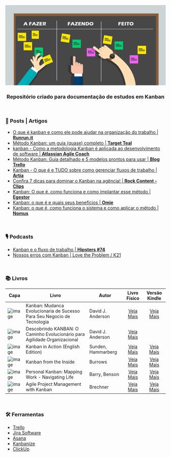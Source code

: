 <div align="center">
 
 ![Kanban](images/header-readme.jpg)

 ### Repositório criado para documentação de estudos em Kanban
  
</div>

<br>

### 📰 Posts | Artigos

+ [O que é kanban e como ele pode ajudar na organização do trabalho | **Runrun.it**](https://blog.runrun.it/o-que-e-kanban/)
+ [Método Kanban: um guia (quase) completo | **Target Teal**](https://targetteal.com/pt/blog/metodo-kanban/)
+ [kanban - Como a metodologia Kanban é aplicada ao desenvolvimento de software | **Atlassian Agile Coach**](https://www.atlassian.com/br/agile)
+ [Método Kanban: Guia detalhado e 5 modelos prontos para usar | **Blog Trello**](https://blog.trello.com/br/metodo-kanban)
+ [Kanban - O que é e TUDO sobre como gerenciar fluxos de trabalho | **Artia**](https://artia.com/kanban/)
+ [Confira 7 dicas para dominar o Kanban na agência! | **Rock Content - Clips**](https://rockcontent.com/br/blog/dicas-para-kanban/)
+ [Kanban: O que é, como funciona e como implantar esse método | **Egestor**](https://blog.egestor.com.br/kanban/)
+ [Kanban: o que é e quais seus benefícios | **Omie**](https://blog.omie.com.br/blog/kanban-o-que-e-e-quais-seus-baneficios)
+ [Kanban: o que é, como funciona o sistema e como aplicar o método | **Nomus**](https://www.nomus.com.br/blog-industrial/kanban/)

<br>

### 🎙️ Podcasts

+ [Kanban e o fluxo de trabalho | **Hipsters #74**](https://hipsters.tech/kanban-e-o-fluxo-de-trabalho-hipsters-74/)
+ [Nossos erros com Kanban | Love the Problem / K21](https://www.youtube.com/watch?v=Aad_LK2MmCE)

<br>

### 📚 Livros

| Capa | Livro | Autor | Livro Físico | Versão Kindle | 
| --- | --- | --- | :---: | :---: |
| <img src="https://m.media-amazon.com/images/I/71z10tEolTL._SL1360_.jpg" min-width="50px" width="50px" align="center" alt="image"> | Kanban: Mudanca Evolucionaria de Sucesso Para Seu Negocio de Tecnologia | David J. Anderson | [Veja Mais](https://amzn.to/4bmzbPH) | [Veja Mais](https://amzn.to/3Xkaj5F)|
| <img src="https://m.media-amazon.com/images/I/61-0hnV-KnL._SL1360_.jpg" min-width="50px" width="50px" align="center" alt="image"> | Descobrindo KANBAN: O Caminho Evolucionário para Agilidade Organizacional | David J. Anderson | [Veja Mais](https://amzn.to/4gW8Ol7) |
| <img src="https://m.media-amazon.com/images/I/61xlJH7v5xL._SL1500_.jpg" min-width="50px" width="50px" align="center" alt="image"> | Kanban in Action (English Edition) | Sunden, Hammarberg | [Veja Mais](https://amzn.to/4kmbYRW) | [Veja Mais](https://amzn.to/3DajBdB) |
| <img src="https://m.media-amazon.com/images/I/71VaFTspvLL._SL1360_.jpg" min-width="50px" width="50px" align="center" alt="image"> | Kanban from the Inside | Burrows | [Veja Mais](https://amzn.to/43irgRu) | [Veja Mais](https://amzn.to/43hC0zA) |  
| <img src="https://m.media-amazon.com/images/I/51pX2nB41QL.jpg" min-width="50px" width="50px" align="center" alt="image"> | Personal Kanban: Mapping Work - Navigating Life | Barry, Benson | [Veja Mais](https://amzn.to/4brR5kq) | [Veja Mais](https://amzn.to/3DajSgD) |  
| <img src="https://m.media-amazon.com/images/I/61NgLpeAMvL._SL1500_.jpg" min-width="50px" width="50px" align="center" alt="image"> | Agile Project Management with Kanban | Brechner | [Veja Mais](https://amzn.to/41DnMIa) | [Veja Mais](https://amzn.to/3DhW9uT) |  


<br>

### 🛠️ Ferramentas

+ [Trello](https://trello.com/pt-BR)
+ [Jira Software](https://www.atlassian.com/software/jira)
+ [Asana](https://asana.com/pt/uses/kanban-boards)
+ [Kanbanize](https://kanbanize.com/pt)
+ [ClickUp](https://clickup.com/features/kanban-board)
